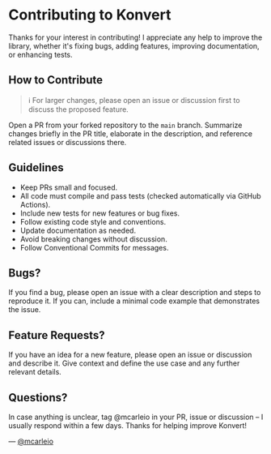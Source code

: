 # Contributing to Konvert

Thanks for your interest in contributing!
I appreciate any help to improve the library, whether it's fixing bugs, adding features, improving documentation, or enhancing tests.

## How to Contribute

> ℹ️ For larger changes, please open an issue or discussion first to discuss the proposed feature.

Open a PR from your forked repository to the `main` branch.
Summarize changes briefly in the PR title, elaborate in the description,
and reference related issues or discussions there.

## Guidelines

* Keep PRs small and focused.
* All code must compile and pass tests (checked automatically via GitHub Actions).
* Include new tests for new features or bug fixes.
* Follow existing code style and conventions.
* Update documentation as needed.
* Avoid breaking changes without discussion.
* Follow Conventional Commits for messages.

## Bugs?

If you find a bug, please open an issue with a clear description and steps to reproduce it.
If you can, include a minimal code example that demonstrates the issue.

## Feature Requests?

If you have an idea for a new feature, please open an issue or discussion and
describe it. Give context and define the use case and any further relevant details.

## Questions?

In case anything is unclear, tag @mcarleio in your PR, issue or discussion – I usually respond within a few days.
Thanks for helping improve Konvert!

— [@mcarleio](http://github.com/mcarleio)

